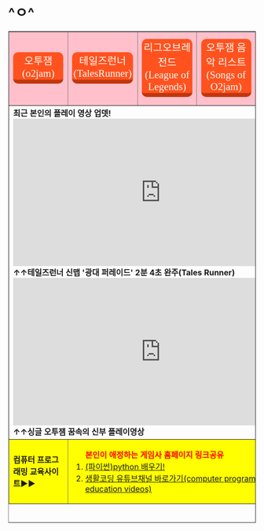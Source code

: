 # ^ㅇ^
<html>

<head>
 <meta charset="UTF-8">
<style>
    .btn{
      text-decoration: none;
      font-size:1.3rem;
      color:white;
      padding:1px 3px 1px 3px;
      margin:0.2px;
      display:inline-block;
      border-radius: 10px;
      transition:all 0.1s;
      font-family: 'Sunflower';
    }
    .btn:active{
      transform: translateY(3px);
    }
    .btn.blue{
      background-color: #1f75d9;
      border-bottom:8px solid #165195;
    }
    .btn.blue:active{
      border-bottom:4px solid #165195;
    }
    .btn.red{
      background-color: #ff521e;
      border-bottom:8px solid #c1370e;
    }
    .btn.red:active{
      border-bottom:4px solid #c1370e;
    }
  </style>
  <title> new document </title>
</head>

<body>

  <table border=1 width=1000 height=1000 align="center" cellspacing=20 cellpadding=20 >
 
<tr height=150>
 <td width=20% height=2% bgcolor=pink align="center"><a class="btn red" href="http://genebank.rda.go.kr/" target="_blank">오투잼(o2jam)</a></td>
 <td width=20% height=2% bgcolor=pink align="center"><a class="btn red" href="http://tr.game.onstove.com/index.asp" target="_blank">테일즈런너(TalesRunner)</a></td>
 <td width=20% height=2% bgcolor=pink align="center"><a class="btn red" href="https://leagueoflegends.co.kr/" target="_blank">리그오브레전드(League of Legends)</a></td>
 <td width=20% height=2% bgcolor=pink align="center"><a class="btn red" href="https://www.youtube.com/watch?v=NpyrcXYPiM4&list=PLw12emVrmPC_GWfSMc9JUkDJDZBDPaklF" target="_blank">오투잼 음악 리스트(Songs of O2jam)</a></td>
 <td width=20% height=2% bgcolor=pink align="center"><a class="btn red" href="https://www.sectiong.net/107" target="_blank">싱글오투잼(오투매니아) 파일공유</a></td>
</tr>

<tr  height=400>
 <td colspan="5" align="left"><b>최근 본인의 플레이 영상 업뎃!<br>
<iframe width="600" height="300" src="https://www.youtube.com/embed/PQveqCcqvLs" frameborder="0" allow="accelerometer; autoplay; encrypted-media; gyroscope; picture-in-picture" allowfullscreen></iframe>
<br>↑↑테일즈런너 신맵 '광대 퍼레이드' 2분 4초 완주(Tales Runner)</a>
<iframe width="600" height="300" src="https://www.youtube.com/embed/fsxaGLUBmek" frameborder="0" allow="accelerometer; autoplay; encrypted-media; gyroscope; picture-in-picture" allowfullscreen></iframe>
<br>↑↑싱글 오투잼 꿈속의 신부 플레이영상</b></a>
</td>
</tr>

<tr align="left" height=100>
 <td width=20% bgcolor=yellow><b>컴퓨터 프로그래밍 교육사이트▶▶</td>
 <td colspan="4" bgcolor=yellow><ol><b><font color="red">본인이 애정하는 게임사 홈페이지 링크공유</font></b></b>
<li><a href="https://wikidocs.net/book/1657" target="_blank" align="left">(파이썬)python 배우기!</a>
<li><a href="https://www.youtube.com/user/egoing2" target="_blank" align="left">생활코딩 유튜브채널 바로가기(computer programming education videos)</a>
</ol></td>
</tr>

</table>

</body>

</html>
